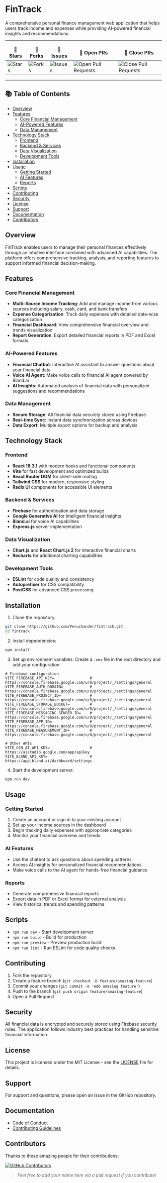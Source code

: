 # FinTrack

A comprehensive personal finance management web application that helps users track income and expenses while providing AI-powered financial insights and recommendations.

---
<table align="center">
    <thead align="center">
        <tr border: 2px;>
            <td><b>🌟 Stars</b></td>
            <td><b>🍴 Forks</b></td>
            <td><b>🐛 Issues</b></td>
            <td><b>🔔 Open PRs</b></td>
            <td><b>🔕 Close PRs</b></td>
        </tr>
     </thead>
    <tbody>
         <tr>
            <td><img alt="Stars" src="https://img.shields.io/github/stars/Venuchander/fintrack?style=flat&logo=github"/></td>
             <td><img alt="Forks" src="https://img.shields.io/github/forks/Venuchander/fintrack?style=flat&logo=github"/></td>
            <td><img alt="Issues" src="https://img.shields.io/github/issues/Venuchander/fintrack?style=flat&logo=github"/></td>
            <td><img alt="Open Pull Requests" src="https://img.shields.io/github/issues-pr/Venuchander/fintrack?style=flat&logo=github"/></td>
           <td><img alt="Close Pull Requests" src="https://img.shields.io/github/issues-pr-closedVenuchander/fintrack?style=flat&color=green&logo=github"/></td>
        </tr>
    </tbody>
</table>

---

## 📚 Table of Contents

- [ Overview](#overview)
- [ Features](#features)
  - [ Core Financial Management](#core-financial-management)
  - [ AI-Powered Features](#ai-powered-features)
  - [ Data Management](#data-management)
- [ Technology Stack](#technology-stack)
  - [ Frontend](#frontend)
  - [ Backend & Services](#backend--services)
  - [ Data Visualization](#data-visualization)
  - [ Development Tools](#development-tools)
- [ Installation](#installation)
- [ Usage](#usage)
  - [ Getting Started](#getting-started)
  - [ AI Features](#ai-features)
  - [ Reports](#reports)
- [ Scripts](#scripts)
- [ Contributing](#contributing)
- [ Security](#security)
- [ License](#license)
- [ Support](#support)
- [ Documentation](#documentation)
- [ Contributors](#contributors)


## Overview

FinTrack enables users to manage their personal finances effectively through an intuitive interface combined with advanced AI capabilities. The platform offers comprehensive tracking, analysis, and reporting features to support informed financial decision-making.

## Features

### Core Financial Management
- **Multi-Source Income Tracking**: Add and manage income from various sources including salary, cash, card, and bank transfers
- **Expense Categorization**: Track daily expenses with detailed date-wise categorization
- **Financial Dashboard**: View comprehensive financial overview and trends visualization
- **Report Generation**: Export detailed financial reports in PDF and Excel formats

### AI-Powered Features
- **Financial Chatbot**: Interactive AI assistant to answer questions about your financial data
- **Voice AI Agent**: Make voice calls to financial AI agent powered by Bland.ai
- **AI Insights**: Automated analysis of financial data with personalized suggestions and recommendations

### Data Management
- **Secure Storage**: All financial data securely stored using Firebase
- **Real-time Sync**: Instant data synchronization across devices
- **Data Export**: Multiple export options for backup and analysis


## Technology Stack

### Frontend
- **React 18.3.1** with modern hooks and functional components
- **Vite** for fast development and optimized builds
- **React Router DOM** for client-side routing
- **Tailwind CSS** for modern, responsive styling
- **Radix UI** components for accessible UI elements

### Backend & Services
- **Firebase** for authentication and data storage
- **Google Generative AI** for intelligent financial insights
- **Bland.ai** for voice AI capabilities
- **Express.js** server implementation

### Data Visualization
- **Chart.js** and **React Chart.js 2** for interactive financial charts
- **Recharts** for additional charting capabilities

### Development Tools
- **ESLint** for code quality and consistency
- **Autoprefixer** for CSS compatibility
- **PostCSS** for advanced CSS processing


## Installation

1. Clone the repository:
```bash
git clone https://github.com/Venuchander/fintrack.git
cd fintrack
```

2. Install dependencies:
```bash
npm install
```

3. Set up environment variables:
Create a `.env` file in the root directory and add your configuration:
```env
# Firebase configuration
VITE_FIREBASE_API_KEY=                # https://console.firebase.google.com/u/0/project/_/settings/general
VITE_FIREBASE_AUTH_DOMAIN=            # https://console.firebase.google.com/u/0/project/_/settings/general
VITE_FIREBASE_PROJECT_ID=             # https://console.firebase.google.com/u/0/project/_/settings/general
VITE_FIREBASE_STORAGE_BUCKET=         # https://console.firebase.google.com/u/0/project/_/settings/general
VITE_FIREBASE_MESSAGING_SENDER_ID=    # https://console.firebase.google.com/u/0/project/_/settings/general
VITE_FIREBASE_APP_ID=                 # https://console.firebase.google.com/u/0/project/_/settings/general
VITE_FIREBASE_MEASUREMENT_ID=         # https://console.firebase.google.com/u/0/project/_/settings/general

# Other APIs
VITE_GEN_AI_API_KEY=                  # https://aistudio.google.com/app/apikey
VITE_BLAND_API_KEY=                   # https://app.bland.ai/dashboard/settings
```

4. Start the development server:
```bash
npm run dev
```

## Usage

### Getting Started
1. Create an account or sign in to your existing account
2. Set up your income sources in the dashboard
3. Begin tracking daily expenses with appropriate categories
4. Monitor your financial overview and trends

### AI Features
- Use the chatbot to ask questions about spending patterns
- Access AI insights for personalized financial recommendations
- Make voice calls to the AI agent for hands-free financial guidance

### Reports
- Generate comprehensive financial reports
- Export data in PDF or Excel format for external analysis
- View historical trends and spending patterns


## Scripts

- `npm run dev` - Start development server
- `npm run build` - Build for production
- `npm run preview` - Preview production build
- `npm run lint` - Run ESLint for code quality checks

## Contributing

1. Fork the repository
2. Create a feature branch (`git checkout -b feature/amazing-feature`)
3. Commit your changes (`git commit -m 'Add amazing feature'`)
4. Push to the branch (`git push origin feature/amazing-feature`)
5. Open a Pull Request

## Security

All financial data is encrypted and securely stored using Firebase security rules. The application follows industry best practices for handling sensitive financial information.

## License

This project is licensed under the MIT License - see the [LICENSE](LICENSE) file for details.

## Support

For support and questions, please open an issue in the GitHub repository.

## Documentation

- [Code of Conduct](CODE_OF_CONDUCT.md)
- [Contributing Guidelines](CONTRIBUTING.md)


## Contributors

Thanks to these amazing people for their contributions:

[![GitHub Contributors](https://contrib.rocks/image?repo=imsuryya/fintrack)](https://github.com/imsuryya/fintrack/graphs/contributors)

> *Feel free to add your name here via a pull request if you contribute!*
